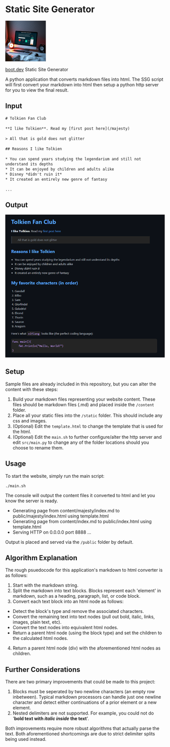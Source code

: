 # Static Site Generator
<img src="ssg.jpg" width="128" alt="Static Site Generator">

[boot.dev](https://boot.dev) Static Site Generator

A python application that converts markdown files into html. The SSG script will first convert your markdown into html then setup a python http server for you to view the final result.

## Input

```
# Tolkien Fan Club

**I like Tolkien**. Read my [first post here](/majesty)

> All that is gold does not glitter

## Reasons I like Tolkien

* You can spend years studying the legendarium and still not understand its depths
* It can be enjoyed by children and adults alike
* Disney *didn't ruin it*
* It created an entirely new genre of fantasy

...
```

## Output

<img src="sample_html.png" width="512" alt="Sample HTML">

## Setup

Sample files are already included in this repository, but you can alter the content with these steps:

1. Build your markdown files representing your website content. These files should be markdown files (.md) and placed inside the `/content` folder.
2. Place all your static files into the `/static` folder. This should include any css and images.
3. (Optional) Edit the `template.html` to change the template that is used for the html.
4. (Optional) Edit the `main.sh` to further configure/alter the http server and edit `src/main.py` to change any of the folder locations should you choose to rename them.

## Usage

To start the website, simply run the main script:

```
./main.sh
```

The console will output the content files it converted to html and let you know the server is ready.

- Generating page from content/majesty/index.md to public/majesty/index.html using template.html
- Generating page from content/index.md to public/index.html using template.html
- Serving HTTP on 0.0.0.0 port 8888 ...

Output is placed and served via the `/public` folder by default.

## Algorithm Explanation

The rough psuedocode for this application's markdown to html converter is as follows:

1. Start with the markdown string.
2. Split the markdown into text blocks. Blocks represent each 'element' in markdown, such as a heading, paragraph, list, or code block.
3. Convert each text block into an html node as follows:
  - Detect the block's type and remove the associated characters.
  - Convert the remaining text into text nodes (pull out bold, italic, links, images, plain text, etc).
  - Convert the text nodes into equivalent html nodes.
  - Return a parent html node (using the block type) and set the children to the calculated html nodes.
4. Return a parent html node (div) with the aforementioned html nodes as children.

## Further Considerations

There are two primary improvements that could be made to this project:

1. Blocks must be seperated by two newline characters (an empty row inbetween). Typical markdown processors can handle just one newline character and detect either continuations of a prior element or a new element.
2. Nested delimiters are not supported. For example, you could not do '**bold text with *italic inside* the text**'.

Both improvements require more robust algorithms that actually parse the text. Both aforementioned shortcomings are due to strict delimiter splits being used instead.
